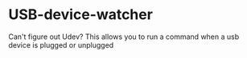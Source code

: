 # USB-device-watcher
Can't figure out Udev? This allows you to run a command when a usb device is plugged or unplugged
